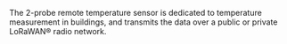 The 2-probe remote temperature sensor is dedicated to temperature measurement in buildings, and transmits the data over a public or private LoRaWAN® radio network.
